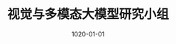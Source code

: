 ---
title: 视觉与多模态大模型研究小组
date: 1020-01-01 # to control the display order
# author: test
type: landing

design:
  # Section spacing
  spacing: '1rem'

sections:
  - block: markdown
    content:
      title: 视觉与大模型研究小组
  - block: collection
    id: members
    content:
      title: 团队成员
      filters:
        folders:
          - authors
        tag: mm_prof
      count: 0
    design:
      view: people-grid
      columns: 4
  - block: markdown
    content:
      title: 研究内容简介
      text: |
        近年来，人工智能领域涌现出一类强大的新型模型——**视觉多模态大模型**。它们突破了传统单一模态模型的局限，能够同时理解和处理文本、图像、视频等多种模态的信息，为实现更通用的人工智能迈出了重要一步。

        ### 核心技术突破

        视觉多模态大模型的崛起得益于以下关键技术的突破：

        - **深度学习**：提供了强大的特征提取和模式识别能力。
        - **大规模预训练**：利用海量数据训练模型，学习通用知识表示。
        - **跨模态对齐**：将不同模态的信息映射到同一语义空间，实现跨模态理解。

        例如：
        - **CLIP** 模型通过对比学习将图像和文本映射到同一语义空间，实现了跨模态的检索和理解。
        - **DALL-E 2** 和 **Stable Diffusion** 等模型可以根据文本描述生成高质量的图像，展现了强大的跨模态生成能力。

        ### 应用场景广泛

        视觉多模态大模型的应用场景十分广泛，涵盖了计算机视觉、自然语言处理、人机交互等多个领域：

        - **图像理解**：图像分类、目标检测、图像描述生成等。
        - **视频分析**：视频内容理解、视频摘要生成等。
        - **人机交互**：开发更智能的虚拟助手、聊天机器人等。
      
        ### 未来发展趋势

        尽管视觉多模态大模型取得了令人瞩目的进展，但仍面临一些挑战：

        - **模型可解释性**：如何让模型决策过程更加透明易懂。
        - **数据偏见**：如何避免模型学习到数据中的偏见。
        - **计算资源消耗**：如何降低模型训练和推理的计算成本。
      
        未来，随着技术的不断进步和应用场景的不断拓展，视觉多模态大模型将会朝着更通用、更智能、更高效的方向发展，为人工智能领域带来更多突破和创新。

        总而言之，视觉多模态大模型的出现标志着人工智能从单一模态感知向多模态认知迈进的重要一步，为实现更通用的人工智能奠定了坚实的基础。 随着技术的不断发展和应用场景的不断拓展，视觉多模态大模型将会在更多领域发挥重要作用，为人类社会带来更多便利和价值。
---